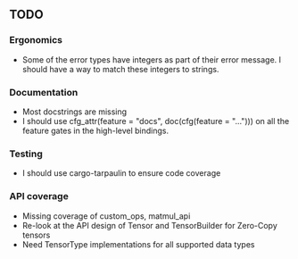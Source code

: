 ## TODO

### Ergonomics

- Some of the error types have integers as part of their error message. I should have a way to match these integers to strings.

### Documentation

- Most docstrings are missing
- I should use cfg_attr(feature = "docs", doc(cfg(feature = "..."))) on all the feature gates in the high-level bindings.

### Testing

- I should use cargo-tarpaulin to ensure code coverage

### API coverage

- Missing coverage of custom_ops, matmul_api
- Re-look at the API design of Tensor and TensorBuilder for Zero-Copy tensors
- Need TensorType implementations for all supported data types
